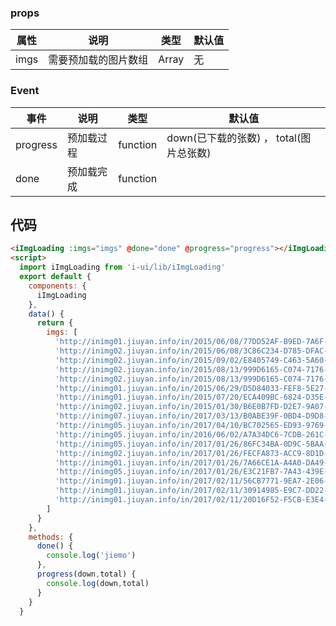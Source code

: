 <template>
<iImgLoading :imgs="imgs" @done="done" @progress="progress"></iImgLoading>
</template>
<script>
  import iImgLoading from 'i-ui/lib/iImgLoading'
  export default {
    name: 'i-img-loading',
    data () {
      return { 
        imgs: [
          'http://inimg01.jiuyan.info/in/2015/06/08/77DD52AF-B9ED-7A6F-8912-DB7313F50D7A.jpg',
          'http://inimg02.jiuyan.info/in/2015/06/08/3C86C234-D785-DFAC-0D1C-6F0EF8F33088.jpg',
          'http://inimg02.jiuyan.info/in/2015/09/02/E8405749-C463-5A60-4321-43381D333C6E.jpg',
          'http://inimg02.jiuyan.info/in/2015/08/13/999D6165-C074-7176-B939-3A26C28C19C9.jpg',
          'http://inimg02.jiuyan.info/in/2015/08/13/999D6165-C074-7176-B939-3A26C28C19C9.jpg',
          'http://inimg01.jiuyan.info/in/2015/06/29/D5D84033-FEF8-5E27-4FB0-928B95DC1CFE.jpg',
          'http://inimg01.jiuyan.info/in/2015/07/20/ECA409BC-6824-D35E-DC42-CEA7A6893639.jpg',
          'http://inimg02.jiuyan.info/in/2015/01/30/B6E0B7FD-D2E7-9A07-5971-34A8721A2DFC.jpg',
          'http://inimg07.jiuyan.info/in/2017/03/13/B0ABE39F-0BD4-D9D8-2312-2DEE4E9F5B4F-1JyqzdYV.jpg?imageMogr2/format/jpg/thumbnail/720x%3E/quality/80!',
          'http://inimg05.jiuyan.info/in/2017/04/10/BC702565-ED93-9769-62BF-9F330CC042A1-1JpNwYpl.jpg?imageMogr2/format/jpg/thumbnail/720x%3E/quality/80!',
          'http://inimg05.jiuyan.info/in/2016/06/02/A7A34DC6-7CDB-261C-CD7C-9B71C4BBEF9A-1MqdJnoY.jpg?imageMogr2/format/jpg/thumbnail/720x%3E/quality/80!',
          'http://inimg05.jiuyan.info/in/2017/01/26/86FC34BA-0D9C-5BAA-A6A1-0AB5EB0CAB5B-1KBpGyZ.jpg?imageMogr2/format/jpg/thumbnail/360x%3E/quality/80!',
          'http://inimg02.jiuyan.info/in/2017/01/26/FECFA873-ACC9-8D1D-2392-9291B53055AA-1KBpGyZ.jpg?imageMogr2/format/jpg/thumbnail/360x%3E/quality/80!',
          'http://inimg01.jiuyan.info/in/2017/01/26/7A66CE1A-A4A0-DA49-CFCE-F53BB0BB3D0F-1KBpGyZ.jpg?imageMogr2/format/jpg/thumbnail/360x%3E/quality/80!',
          'http://inimg05.jiuyan.info/in/2017/01/26/E3C21FB7-7A43-439E-2FFD-2C06B31141BD-1KBpGyZ.jpg?imageMogr2/format/jpg/thumbnail/360x%3E/quality/80!',
          'http://inimg01.jiuyan.info/in/2017/02/11/56CB7771-9EA7-2E06-9B2B-A95A272FCBF7-1PZZQYV.jpg?imageMogr2/format/jpg/thumbnail/360x%3E/quality/80!',
          'http://inimg01.jiuyan.info/in/2017/02/11/30914985-E9C7-DD22-149C-17D186FE3CAD-1PZZQYV.jpg?imageMogr2/format/jpg/thumbnail/360x%3E/quality/80!',
          'http://inimg01.jiuyan.info/in/2017/02/11/20D16F52-F5CB-E3E4-CA33-9CC58EB48582-1lQaJZR.jpg?imageMogr2/format/jpg/thumbnail/360x%3E/quality/80!'
        ]
      }
    },
    components: {
      iImgLoading
    },
    methods: {
      done() {
        console.log('jiemo')
      },
      progress(down,total) {
        console.log(down,total)
      }
    }
  }
</script>

### props
 |属性 | 说明 | 类型 | 默认值 |
 |---  | --- | ---  | --- |
 |imgs  | 需要预加载的图片数组  | Array | 无  |

### Event
 |事件 | 说明 | 类型 | 默认值 |
 |---  | --- | ---  | --- |
 | progress |  预加载过程 | function | down(已下载的张数) ， total(图片总张数) |
 |done  |  预加载完成 | function |   |

## 代码
```html
<iImgLoading :imgs="imgs" @done="done" @progress="progress"></iImgLoading>
<script>
  import iImgLoading from 'i-ui/lib/iImgLoading'
  export default {
    components: {
      iImgLoading
    },
    data() {
      return {
        imgs: [
          'http://inimg01.jiuyan.info/in/2015/06/08/77DD52AF-B9ED-7A6F-8912-DB7313F50D7A.jpg',
          'http://inimg02.jiuyan.info/in/2015/06/08/3C86C234-D785-DFAC-0D1C-6F0EF8F33088.jpg',
          'http://inimg02.jiuyan.info/in/2015/09/02/E8405749-C463-5A60-4321-43381D333C6E.jpg',
          'http://inimg02.jiuyan.info/in/2015/08/13/999D6165-C074-7176-B939-3A26C28C19C9.jpg',
          'http://inimg02.jiuyan.info/in/2015/08/13/999D6165-C074-7176-B939-3A26C28C19C9.jpg',
          'http://inimg01.jiuyan.info/in/2015/06/29/D5D84033-FEF8-5E27-4FB0-928B95DC1CFE.jpg',
          'http://inimg01.jiuyan.info/in/2015/07/20/ECA409BC-6824-D35E-DC42-CEA7A6893639.jpg',
          'http://inimg02.jiuyan.info/in/2015/01/30/B6E0B7FD-D2E7-9A07-5971-34A8721A2DFC.jpg',
          'http://inimg07.jiuyan.info/in/2017/03/13/B0ABE39F-0BD4-D9D8-2312-2DEE4E9F5B4F-1JyqzdYV.jpg',
          'http://inimg05.jiuyan.info/in/2017/04/10/BC702565-ED93-9769-62BF-9F330CC042A1-1JpNwYpl.jpg',
          'http://inimg05.jiuyan.info/in/2016/06/02/A7A34DC6-7CDB-261C-CD7C-9B71C4BBEF9A-1MqdJnoY.jpg',
          'http://inimg05.jiuyan.info/in/2017/01/26/86FC34BA-0D9C-5BAA-A6A1-0AB5EB0CAB5B-1KBpGyZ.jpg',
          'http://inimg02.jiuyan.info/in/2017/01/26/FECFA873-ACC9-8D1D-2392-9291B53055AA-1KBpGyZ.jpg',
          'http://inimg01.jiuyan.info/in/2017/01/26/7A66CE1A-A4A0-DA49-CFCE-F53BB0BB3D0F-1KBpGyZ.jpg',
          'http://inimg05.jiuyan.info/in/2017/01/26/E3C21FB7-7A43-439E-2FFD-2C06B31141BD-1KBpGyZ.jpg',
          'http://inimg01.jiuyan.info/in/2017/02/11/56CB7771-9EA7-2E06-9B2B-A95A272FCBF7-1PZZQYV.jpg',
          'http://inimg01.jiuyan.info/in/2017/02/11/30914985-E9C7-DD22-149C-17D186FE3CAD-1PZZQYV.jpg',
          'http://inimg01.jiuyan.info/in/2017/02/11/20D16F52-F5CB-E3E4-CA33-9CC58EB48582-1lQaJZR.jpg'
        ]
      }
    },
    methods: {
      done() {
        console.log('jiemo')
      },
      progress(down,total) {
        console.log(down,total)
      }
    }
  }
```

